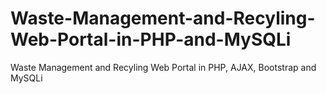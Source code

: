 # Waste-Management-and-Recyling-Web-Portal-in-PHP-and-MySQLi
Waste Management and Recyling Web Portal in PHP, AJAX, Bootstrap and MySQLi
